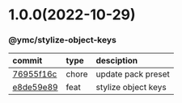 <a name="1.0.0"></a>
# 1.0.0(2022-10-29)
### @ymc/stylize-object-keys
commit|type|desciption
:----|:----|:----
[76955f16c](https://github.com/ymc-github/js-idea/commit/d76955f16c4fc0215c9ce056fd49fc98ba1ae128)|chore|update pack preset
[e8de59e89](https://github.com/ymc-github/js-idea/commit/7e8de59e890d3a4352741e2d08e3e30f6415ac82)|feat|stylize object keys